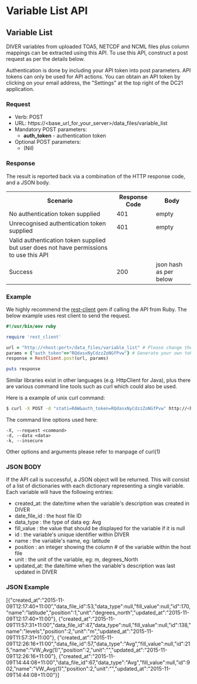 # Variable List API

## Variable List
DIVER variables from uploaded TOA5, NETCDF and NCML files plus column mappings can be extracted using this API. To use this API, construct a post request as per the details below.

Authentication is done by including your API token into post parameters. API tokens can only be used for API actions. You can obtain an API token by clicking on your email address, the "Settings" at the top right of the DC21 application.

### Request

* Verb: POST
* URL: https://\<base_url_for_your_server\>/data_files/variable_list
* Mandatory POST parameters:
  * **auth_token** - authentication token
* Optional POST parameters:
  * (Nil)

### Response
The result is reported back via a combination of the HTTP response code, and a JSON body.
<table>
 <tr>
  <th>Scenario</th>
  <th>Response Code</th>
  <th>Body</th>
 </tr>
 <tr>
  <td>No authentication token supplied</td>
  <td>401</td>
  <td>empty</td>
 </tr>
 <tr>
  <td>Unrecognised authentication token supplied</td>
  <td>401</td>
  <td>empty</td>
 </tr>
 <tr>
  <td>Valid authentication token supplied but user does not
  have permissions to use this API</td>
  <td></td>
  <td></td>
 </tr>
 <tr>
  <td>Success</td>
  <td>200</td>
  <td>json hash as per below</td>
 </tr>
</table>


### Example
We highly recommend the [rest-client](https://github.com/rest-client/rest-client) gem if calling the API from Ruby. The below example uses rest client to send the request.

```ruby
#!/usr/bin/env ruby

require 'rest_client'

url = "http://<host:port>/data_files/variable_list" # Please change the host:port part!
params = {"auth_token"=>"RQdasxNyCdzzZoNGfPvw"} # Generate your own token and paste here
response = RestClient.post(url, params)

puts response
```

Similar libraries exist in other languages (e.g. HttpClient for Java), plus there are various command line tools such as curl which could also be used.

Here is a example of unix curl command:

```bash
$ curl -X POST -d "stati=RAW&auth_token=RQdasxNyCdzzZoNGfPvw" http://<host:port>/data_files/variable_list
```

The command line options used here:
```
-X, --request <command>
-d, --data <data>
-k, --insecure
```

Other options and arguments please refer to manpage of curl(1)

### JSON BODY
If the API call is successful, a JSON object will be returned. This will consist of a list of dictionaries with each dictionary representing a single variable. Each variable will have the following entries:
- created_at: the date/time when the variable's description was created in DIVER
- date_file_id : the host file ID
- data_type : the type of data eg: Avg
- fill_value : the value that should be displayed for the variable if it is null
- id : the variable's unique identifier within DIVER
- name : the variable's name, eg: latitude
- position : an integer showing the column # of the variable within the host file
- unit : the unit of the variable, eg: m, degrees_North
- updated_at: the date/time when the variable's description was last updated in DIVER

### JSON Example
[{"created_at":"2015-11-09T12:17:40+11:00","data_file_id":53,"data_type":null,"fill_value":null,"id":170,"name":"latitude","position":1,"unit":"degrees_north","updated_at":"2015-11-09T12:17:40+11:00"},
{"created_at":"2015-11-09T11:57:31+11:00","data_file_id":47,"data_type":null,"fill_value":null,"id":138,"name":"levels","position":2,"unit":"m","updated_at":"2015-11-09T11:57:31+11:00"},
{"created_at":"2015-11-09T12:26:16+11:00","data_file_id":57,"data_type":"Avg","fill_value":null,"id":215,"name":"VW_Avg(1)","position":2,"unit":"","updated_at":"2015-11-09T12:26:16+11:00"},
{"created_at":"2015-11-09T14:44:08+11:00","data_file_id":67,"data_type":"Avg","fill_value":null,"id":902,"name":"VW_Avg(1)","position":2,"unit":"","updated_at":"2015-11-09T14:44:08+11:00"}]
